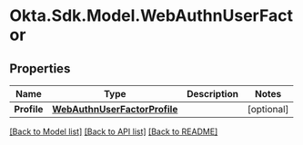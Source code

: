 # Okta.Sdk.Model.WebAuthnUserFactor
## Properties

Name | Type | Description | Notes
------------ | ------------- | ------------- | -------------
**Profile** | [**WebAuthnUserFactorProfile**](WebAuthnUserFactorProfile.md) |  | [optional] 

[[Back to Model list]](../README.md#documentation-for-models) [[Back to API list]](../README.md#documentation-for-api-endpoints) [[Back to README]](../README.md)

